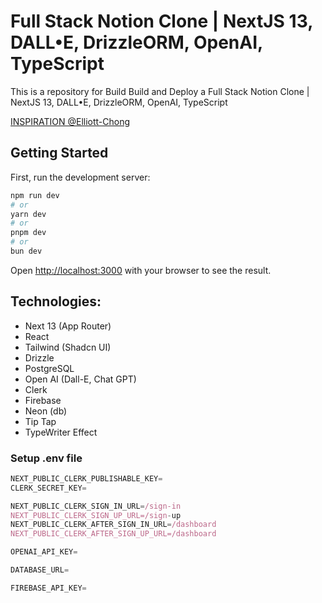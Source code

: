 # Full Stack Notion Clone | NextJS 13, DALL•E, DrizzleORM, OpenAI, TypeScript

This is a repository for Build Build and Deploy a Full Stack Notion Clone | NextJS 13, DALL•E, DrizzleORM, OpenAI, TypeScript

[INSPIRATION @Elliott-Chong](https://github.com/Elliott-Chong/aideation-yt/tree/main)

## Getting Started

First, run the development server:

```bash
npm run dev
# or
yarn dev
# or
pnpm dev
# or
bun dev
```

Open [http://localhost:3000](http://localhost:3000) with your browser to see the result.

## Technologies: 

- Next 13 (App Router)
- React
- Tailwind (Shadcn UI)
- Drizzle
- PostgreSQL
- Open AI (Dall-E, Chat GPT)
- Clerk
- Firebase
- Neon (db)
- Tip Tap
- TypeWriter Effect



### Setup .env file


```js
NEXT_PUBLIC_CLERK_PUBLISHABLE_KEY=
CLERK_SECRET_KEY=

NEXT_PUBLIC_CLERK_SIGN_IN_URL=/sign-in
NEXT_PUBLIC_CLERK_SIGN_UP_URL=/sign-up
NEXT_PUBLIC_CLERK_AFTER_SIGN_IN_URL=/dashboard
NEXT_PUBLIC_CLERK_AFTER_SIGN_UP_URL=/dashboard

OPENAI_API_KEY=

DATABASE_URL=

FIREBASE_API_KEY=
```
